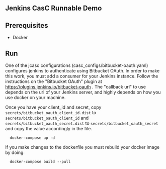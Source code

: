 Jenkins CasC Runnable Demo
--------------------------

## Prerequisites

- Docker

## Run

One of the jcasc configurations (casc_configs/bitbucket-oauth.yaml) configures jenkins to authenticate using Bitbucket OAuth. In order to make this work, you must add a consumer for your Jenkins instance. Follow the instructions on the "Bitbucket OAuth" plugin at https://plugins.jenkins.io/bitbucket-oauth . The "callback url" to use depends on the url of your Jenkins server, and highly depends on how you use docker on your machine.

Once you have your client_id and secret, copy `secrets/bitbucket_oauth_client_id.dist` to `secrets/bitbucket_oauth_client_id` and `secrets/bitbucket_oauth_secret.dist` to `secrets/bitbucket_oauth_secret` and copy the value accordingly in the file.

```
  docker-compose up -d
```

If you make changes to the dockerfile you must rebuild your docker image by doing:

```
  docker-compose build --pull
```
